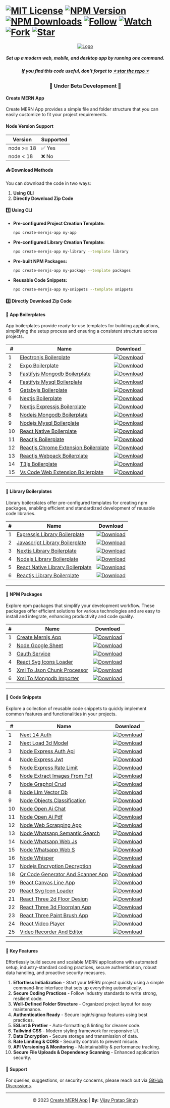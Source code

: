 
# [![MIT License](https://img.shields.io/github/license/mernjs/create-mern-app)](https://github.com/mernjs/create-mern-app/blob/master/LICENSE) [![NPM Version](https://img.shields.io/npm/v/create-mernjs-app)](https://www.npmjs.com/package/create-mernjs-app) [![NPM Downloads](https://img.shields.io/npm/dy/create-mernjs-app)](https://www.npmjs.com/package/create-mernjs-app) [![Follow](https://img.shields.io/github/followers/mernjs?style=social)](https://github.com/mernjs?tab=followers) [![Watch](https://img.shields.io/github/watchers/mernjs/create-mern-app?style=social)](https://github.com/mernjs/create-mern-app/watchers) [![Fork](https://img.shields.io/github/forks/mernjs/create-mern-app?style=social)](https://github.com/mernjs/create-mern-app/network/members) [![Star](https://img.shields.io/github/stars/mernjs/create-mern-app?style=social)](https://github.com/mernjs/create-mern-app/stargazers)

<p align="center">
  <a href="https://mernjs.github.io/create-mern-app" target="_blank">
    <img src="https://mernjs.github.io/create-mern-app/assets/logo1.png" alt="Logo">
  </a>
</p>

<h5 align="center">Set up a modern web, mobile, and desktop app by running one command.</h5>

<h5 align="center">
If you find this code useful, don't forget to <a href="https://github.com/mernjs/create-mern-app" target="_blank">⭐ star the repo ⭐</a> 
</h5>

<h3 align="center">
🚧 Under Beta Development 🚧
</h3>

#### Create MERN App

Create MERN App provides a simple file and folder structure that you can easily customize to fit your project requirements.

#### Node Version Support

| Version | Supported |
| ------- | --------- |
| node >= 18 | ✅ Yes |
| node < 18 | ❌ No |

#### 📥 Download Methods

You can download the code in two ways:

1. **Using CLI**
2. **Directly Download Zip Code**

#### 1️⃣ Using CLI

- **Pre-configured Project Creation Template:**
  ```bash
  npx create-mernjs-app my-app
  ```

- **Pre-configured Library Creation Template:**
  ```bash
  npx create-mernjs-app my-library --template library
  ```

- **Pre-built NPM Packages:**
  ```bash
  npx create-mernjs-app my-package --template packages
  ```

- **Reusable Code Snippets:**
  ```bash
  npx create-mernjs-app my-snippets --template snippets
  ```

#### 2️⃣ Directly Download Zip Code


#### 📂 App Boilerplates

App boilerplates provide ready-to-use templates for building applications, simplifying the setup process and ensuring a consistent structure across projects.

| # | Name | Download |
| --- | ---- | -------- |
| 1 | [Electronjs Boilerplate](https://github.com/mernjs/create-mern-app/tree/master/templates/electronjs-boilerplate) | [![Download](https://custom-icon-badges.herokuapp.com/badge/-Download-blue?style=for-the-badge&logo=download&logoColor=white)](https://github.com/mernjs/create-mern-app/raw/master/zip/app/electronjs-boilerplate.zip) |
| 2 | [Expo Boilerplate](https://github.com/mernjs/create-mern-app/tree/master/templates/expo-boilerplate) | [![Download](https://custom-icon-badges.herokuapp.com/badge/-Download-blue?style=for-the-badge&logo=download&logoColor=white)](https://github.com/mernjs/create-mern-app/raw/master/zip/app/expo-boilerplate.zip) |
| 3 | [Fastifyjs Mongodb Boilerplate](https://github.com/mernjs/create-mern-app/tree/master/templates/fastifyjs-mongodb-boilerplate) | [![Download](https://custom-icon-badges.herokuapp.com/badge/-Download-blue?style=for-the-badge&logo=download&logoColor=white)](https://github.com/mernjs/create-mern-app/raw/master/zip/app/fastifyjs-mongodb-boilerplate.zip) |
| 4 | [Fastifyjs Mysql Boilerplate](https://github.com/mernjs/create-mern-app/tree/master/templates/fastifyjs-mysql-boilerplate) | [![Download](https://custom-icon-badges.herokuapp.com/badge/-Download-blue?style=for-the-badge&logo=download&logoColor=white)](https://github.com/mernjs/create-mern-app/raw/master/zip/app/fastifyjs-mysql-boilerplate.zip) |
| 5 | [Gatsbyjs Boilerplate](https://github.com/mernjs/create-mern-app/tree/master/templates/gatsbyjs-boilerplate) | [![Download](https://custom-icon-badges.herokuapp.com/badge/-Download-blue?style=for-the-badge&logo=download&logoColor=white)](https://github.com/mernjs/create-mern-app/raw/master/zip/app/gatsbyjs-boilerplate.zip) |
| 6 | [Nextjs Boilerplate](https://github.com/mernjs/create-mern-app/tree/master/templates/nextjs-boilerplate) | [![Download](https://custom-icon-badges.herokuapp.com/badge/-Download-blue?style=for-the-badge&logo=download&logoColor=white)](https://github.com/mernjs/create-mern-app/raw/master/zip/app/nextjs-boilerplate.zip) |
| 7 | [Nextjs Expressjs Boilerplate](https://github.com/mernjs/create-mern-app/tree/master/templates/nextjs-expressjs-boilerplate) | [![Download](https://custom-icon-badges.herokuapp.com/badge/-Download-blue?style=for-the-badge&logo=download&logoColor=white)](https://github.com/mernjs/create-mern-app/raw/master/zip/app/nextjs-expressjs-boilerplate.zip) |
| 8 | [Nodejs Mongodb Boilerplate](https://github.com/mernjs/create-mern-app/tree/master/templates/nodejs-mongodb-boilerplate) | [![Download](https://custom-icon-badges.herokuapp.com/badge/-Download-blue?style=for-the-badge&logo=download&logoColor=white)](https://github.com/mernjs/create-mern-app/raw/master/zip/app/nodejs-mongodb-boilerplate.zip) |
| 9 | [Nodejs Mysql Boilerplate](https://github.com/mernjs/create-mern-app/tree/master/templates/nodejs-mysql-boilerplate) | [![Download](https://custom-icon-badges.herokuapp.com/badge/-Download-blue?style=for-the-badge&logo=download&logoColor=white)](https://github.com/mernjs/create-mern-app/raw/master/zip/app/nodejs-mysql-boilerplate.zip) |
| 10 | [React Native Boilerplate](https://github.com/mernjs/create-mern-app/tree/master/templates/react-native-boilerplate) | [![Download](https://custom-icon-badges.herokuapp.com/badge/-Download-blue?style=for-the-badge&logo=download&logoColor=white)](https://github.com/mernjs/create-mern-app/raw/master/zip/app/react-native-boilerplate.zip) |
| 11 | [Reactjs Boilerplate](https://github.com/mernjs/create-mern-app/tree/master/templates/reactjs-boilerplate) | [![Download](https://custom-icon-badges.herokuapp.com/badge/-Download-blue?style=for-the-badge&logo=download&logoColor=white)](https://github.com/mernjs/create-mern-app/raw/master/zip/app/reactjs-boilerplate.zip) |
| 12 | [Reactjs Chrome Extension Boilerplate](https://github.com/mernjs/create-mern-app/tree/master/templates/reactjs-chrome-extension-boilerplate) | [![Download](https://custom-icon-badges.herokuapp.com/badge/-Download-blue?style=for-the-badge&logo=download&logoColor=white)](https://github.com/mernjs/create-mern-app/raw/master/zip/app/reactjs-chrome-extension-boilerplate.zip) |
| 13 | [Reactjs Webpack Boilerplate](https://github.com/mernjs/create-mern-app/tree/master/templates/reactjs-webpack-boilerplate) | [![Download](https://custom-icon-badges.herokuapp.com/badge/-Download-blue?style=for-the-badge&logo=download&logoColor=white)](https://github.com/mernjs/create-mern-app/raw/master/zip/app/reactjs-webpack-boilerplate.zip) |
| 14 | [T3js Boilerplate](https://github.com/mernjs/create-mern-app/tree/master/templates/t3js-boilerplate) | [![Download](https://custom-icon-badges.herokuapp.com/badge/-Download-blue?style=for-the-badge&logo=download&logoColor=white)](https://github.com/mernjs/create-mern-app/raw/master/zip/app/t3js-boilerplate.zip) |
| 15 | [Vs Code Web Extension Boilerplate](https://github.com/mernjs/create-mern-app/tree/master/templates/vs-code-web-extension-boilerplate) | [![Download](https://custom-icon-badges.herokuapp.com/badge/-Download-blue?style=for-the-badge&logo=download&logoColor=white)](https://github.com/mernjs/create-mern-app/raw/master/zip/app/vs-code-web-extension-boilerplate.zip) |

---

#### 📂 Library Boilerplates

Library boilerplates offer pre-configured templates for creating npm packages, enabling efficient and standardized development of reusable code libraries.

| # | Name | Download |
| --- | ---- | -------- |
| 1 | [Expressjs Library Boilerplate](https://github.com/mernjs/create-mern-app/tree/master/templates/expressjs-library-boilerplate) | [![Download](https://custom-icon-badges.herokuapp.com/badge/-Download-blue?style=for-the-badge&logo=download&logoColor=white)](https://github.com/mernjs/create-mern-app/raw/master/zip/library/expressjs-library-boilerplate.zip) |
| 2 | [Javascript Library Boilerplate](https://github.com/mernjs/create-mern-app/tree/master/templates/javascript-library-boilerplate) | [![Download](https://custom-icon-badges.herokuapp.com/badge/-Download-blue?style=for-the-badge&logo=download&logoColor=white)](https://github.com/mernjs/create-mern-app/raw/master/zip/library/javascript-library-boilerplate.zip) |
| 3 | [Nextjs Library Boilerplate](https://github.com/mernjs/create-mern-app/tree/master/templates/nextjs-library-boilerplate) | [![Download](https://custom-icon-badges.herokuapp.com/badge/-Download-blue?style=for-the-badge&logo=download&logoColor=white)](https://github.com/mernjs/create-mern-app/raw/master/zip/library/nextjs-library-boilerplate.zip) |
| 4 | [Nodejs Library Boilerplate](https://github.com/mernjs/create-mern-app/tree/master/templates/nodejs-library-boilerplate) | [![Download](https://custom-icon-badges.herokuapp.com/badge/-Download-blue?style=for-the-badge&logo=download&logoColor=white)](https://github.com/mernjs/create-mern-app/raw/master/zip/library/nodejs-library-boilerplate.zip) |
| 5 | [React Native Library Boilerplate](https://github.com/mernjs/create-mern-app/tree/master/templates/react-native-library-boilerplate) | [![Download](https://custom-icon-badges.herokuapp.com/badge/-Download-blue?style=for-the-badge&logo=download&logoColor=white)](https://github.com/mernjs/create-mern-app/raw/master/zip/library/react-native-library-boilerplate.zip) |
| 6 | [Reactjs Library Boilerplate](https://github.com/mernjs/create-mern-app/tree/master/templates/reactjs-library-boilerplate) | [![Download](https://custom-icon-badges.herokuapp.com/badge/-Download-blue?style=for-the-badge&logo=download&logoColor=white)](https://github.com/mernjs/create-mern-app/raw/master/zip/library/reactjs-library-boilerplate.zip) |

---

#### 📂 NPM Packages

Explore npm packages that simplify your development workflow. These packages offer efficient solutions for various technologies and are easy to install and integrate, enhancing productivity and code quality.

| # | Name | Download |
| --- | ---- | -------- |
| 1 | [Create Mernjs App](https://github.com/mernjs/create-mern-app/tree/master/templates/create-mernjs-app) | [![Download](https://custom-icon-badges.herokuapp.com/badge/-Download-blue?style=for-the-badge&logo=download&logoColor=white)](https://github.com/mernjs/create-mern-app/raw/master/zip/packages/create-mernjs-app.zip) |
| 2 | [Node Google Sheet](https://github.com/mernjs/create-mern-app/tree/master/templates/node-google-sheet) | [![Download](https://custom-icon-badges.herokuapp.com/badge/-Download-blue?style=for-the-badge&logo=download&logoColor=white)](https://github.com/mernjs/create-mern-app/raw/master/zip/packages/node-google-sheet.zip) |
| 3 | [Oauth Service](https://github.com/mernjs/create-mern-app/tree/master/templates/oauth-service) | [![Download](https://custom-icon-badges.herokuapp.com/badge/-Download-blue?style=for-the-badge&logo=download&logoColor=white)](https://github.com/mernjs/create-mern-app/raw/master/zip/packages/oauth-service.zip) |
| 4 | [React Svg Icons Loader](https://github.com/mernjs/create-mern-app/tree/master/templates/react-svg-icons-loader) | [![Download](https://custom-icon-badges.herokuapp.com/badge/-Download-blue?style=for-the-badge&logo=download&logoColor=white)](https://github.com/mernjs/create-mern-app/raw/master/zip/packages/react-svg-icons-loader.zip) |
| 5 | [Xml To Json Chunk Processor](https://github.com/mernjs/create-mern-app/tree/master/templates/xml-to-json-chunk-processor) | [![Download](https://custom-icon-badges.herokuapp.com/badge/-Download-blue?style=for-the-badge&logo=download&logoColor=white)](https://github.com/mernjs/create-mern-app/raw/master/zip/packages/xml-to-json-chunk-processor.zip) |
| 6 | [Xml To Mongodb Importer](https://github.com/mernjs/create-mern-app/tree/master/templates/xml-to-mongodb-importer) | [![Download](https://custom-icon-badges.herokuapp.com/badge/-Download-blue?style=for-the-badge&logo=download&logoColor=white)](https://github.com/mernjs/create-mern-app/raw/master/zip/packages/xml-to-mongodb-importer.zip) |

---

#### 📂 Code Snippets

Explore a collection of reusable code snippets to quickly implement common features and functionalities in your projects.

| # | Name | Download |
| --- | ---- | -------- |
| 1 | [Next 14 Auth](https://github.com/mernjs/create-mern-app/tree/master/templates/next-14-auth) | [![Download](https://custom-icon-badges.herokuapp.com/badge/-Download-blue?style=for-the-badge&logo=download&logoColor=white)](https://github.com/mernjs/create-mern-app/raw/master/zip/snippets/next-14-auth.zip) |
| 2 | [Next Load 3d Model](https://github.com/mernjs/create-mern-app/tree/master/templates/next-load-3d-model) | [![Download](https://custom-icon-badges.herokuapp.com/badge/-Download-blue?style=for-the-badge&logo=download&logoColor=white)](https://github.com/mernjs/create-mern-app/raw/master/zip/snippets/next-load-3d-model.zip) |
| 3 | [Node Express Auth Api](https://github.com/mernjs/create-mern-app/tree/master/templates/node-express-auth-api) | [![Download](https://custom-icon-badges.herokuapp.com/badge/-Download-blue?style=for-the-badge&logo=download&logoColor=white)](https://github.com/mernjs/create-mern-app/raw/master/zip/snippets/node-express-auth-api.zip) |
| 4 | [Node Express Jwt](https://github.com/mernjs/create-mern-app/tree/master/templates/node-express-jwt) | [![Download](https://custom-icon-badges.herokuapp.com/badge/-Download-blue?style=for-the-badge&logo=download&logoColor=white)](https://github.com/mernjs/create-mern-app/raw/master/zip/snippets/node-express-jwt.zip) |
| 5 | [Node Express Rate Limit](https://github.com/mernjs/create-mern-app/tree/master/templates/node-express-rate-limit) | [![Download](https://custom-icon-badges.herokuapp.com/badge/-Download-blue?style=for-the-badge&logo=download&logoColor=white)](https://github.com/mernjs/create-mern-app/raw/master/zip/snippets/node-express-rate-limit.zip) |
| 6 | [Node Extract Images From Pdf](https://github.com/mernjs/create-mern-app/tree/master/templates/node-extract-images-from-pdf) | [![Download](https://custom-icon-badges.herokuapp.com/badge/-Download-blue?style=for-the-badge&logo=download&logoColor=white)](https://github.com/mernjs/create-mern-app/raw/master/zip/snippets/node-extract-images-from-pdf.zip) |
| 7 | [Node Graphql Crud](https://github.com/mernjs/create-mern-app/tree/master/templates/node-graphql-crud) | [![Download](https://custom-icon-badges.herokuapp.com/badge/-Download-blue?style=for-the-badge&logo=download&logoColor=white)](https://github.com/mernjs/create-mern-app/raw/master/zip/snippets/node-graphql-crud.zip) |
| 8 | [Node Llm Vector Db](https://github.com/mernjs/create-mern-app/tree/master/templates/node-llm-vector-db) | [![Download](https://custom-icon-badges.herokuapp.com/badge/-Download-blue?style=for-the-badge&logo=download&logoColor=white)](https://github.com/mernjs/create-mern-app/raw/master/zip/snippets/node-llm-vector-db.zip) |
| 9 | [Node Objects Classification](https://github.com/mernjs/create-mern-app/tree/master/templates/node-objects-classification) | [![Download](https://custom-icon-badges.herokuapp.com/badge/-Download-blue?style=for-the-badge&logo=download&logoColor=white)](https://github.com/mernjs/create-mern-app/raw/master/zip/snippets/node-objects-classification.zip) |
| 10 | [Node Open Ai Chat](https://github.com/mernjs/create-mern-app/tree/master/templates/node-open-ai-chat) | [![Download](https://custom-icon-badges.herokuapp.com/badge/-Download-blue?style=for-the-badge&logo=download&logoColor=white)](https://github.com/mernjs/create-mern-app/raw/master/zip/snippets/node-open-ai-chat.zip) |
| 11 | [Node Open Ai Pdf](https://github.com/mernjs/create-mern-app/tree/master/templates/node-open-ai-pdf) | [![Download](https://custom-icon-badges.herokuapp.com/badge/-Download-blue?style=for-the-badge&logo=download&logoColor=white)](https://github.com/mernjs/create-mern-app/raw/master/zip/snippets/node-open-ai-pdf.zip) |
| 12 | [Node Web Scrapping App](https://github.com/mernjs/create-mern-app/tree/master/templates/node-web-scrapping-app) | [![Download](https://custom-icon-badges.herokuapp.com/badge/-Download-blue?style=for-the-badge&logo=download&logoColor=white)](https://github.com/mernjs/create-mern-app/raw/master/zip/snippets/node-web-scrapping-app.zip) |
| 13 | [Node Whatsapp Semantic Search](https://github.com/mernjs/create-mern-app/tree/master/templates/node-whatsapp-semantic-search) | [![Download](https://custom-icon-badges.herokuapp.com/badge/-Download-blue?style=for-the-badge&logo=download&logoColor=white)](https://github.com/mernjs/create-mern-app/raw/master/zip/snippets/node-whatsapp-semantic-search.zip) |
| 14 | [Node Whatsapp Web Js](https://github.com/mernjs/create-mern-app/tree/master/templates/node-whatsapp-web-js) | [![Download](https://custom-icon-badges.herokuapp.com/badge/-Download-blue?style=for-the-badge&logo=download&logoColor=white)](https://github.com/mernjs/create-mern-app/raw/master/zip/snippets/node-whatsapp-web-js.zip) |
| 15 | [Node Whatsapp Web S](https://github.com/mernjs/create-mern-app/tree/master/templates/node-whatsapp-web-s) | [![Download](https://custom-icon-badges.herokuapp.com/badge/-Download-blue?style=for-the-badge&logo=download&logoColor=white)](https://github.com/mernjs/create-mern-app/raw/master/zip/snippets/node-whatsapp-web-s.zip) |
| 16 | [Node Whisper](https://github.com/mernjs/create-mern-app/tree/master/templates/node-whisper) | [![Download](https://custom-icon-badges.herokuapp.com/badge/-Download-blue?style=for-the-badge&logo=download&logoColor=white)](https://github.com/mernjs/create-mern-app/raw/master/zip/snippets/node-whisper.zip) |
| 17 | [Nodejs Encryption Decryption](https://github.com/mernjs/create-mern-app/tree/master/templates/nodejs-encryption-decryption) | [![Download](https://custom-icon-badges.herokuapp.com/badge/-Download-blue?style=for-the-badge&logo=download&logoColor=white)](https://github.com/mernjs/create-mern-app/raw/master/zip/snippets/nodejs-encryption-decryption.zip) |
| 18 | [Qr Code Generator And Scanner App](https://github.com/mernjs/create-mern-app/tree/master/templates/qr-code-generator-and-scanner-app) | [![Download](https://custom-icon-badges.herokuapp.com/badge/-Download-blue?style=for-the-badge&logo=download&logoColor=white)](https://github.com/mernjs/create-mern-app/raw/master/zip/snippets/qr-code-generator-and-scanner-app.zip) |
| 19 | [React Canvas Line App](https://github.com/mernjs/create-mern-app/tree/master/templates/react-canvas-line-app) | [![Download](https://custom-icon-badges.herokuapp.com/badge/-Download-blue?style=for-the-badge&logo=download&logoColor=white)](https://github.com/mernjs/create-mern-app/raw/master/zip/snippets/react-canvas-line-app.zip) |
| 20 | [React Svg Icon Loader](https://github.com/mernjs/create-mern-app/tree/master/templates/react-svg-icon-loader) | [![Download](https://custom-icon-badges.herokuapp.com/badge/-Download-blue?style=for-the-badge&logo=download&logoColor=white)](https://github.com/mernjs/create-mern-app/raw/master/zip/snippets/react-svg-icon-loader.zip) |
| 21 | [React Three 2d Floor Design](https://github.com/mernjs/create-mern-app/tree/master/templates/react-three-2d-floor-design) | [![Download](https://custom-icon-badges.herokuapp.com/badge/-Download-blue?style=for-the-badge&logo=download&logoColor=white)](https://github.com/mernjs/create-mern-app/raw/master/zip/snippets/react-three-2d-floor-design.zip) |
| 22 | [React Three 3d Floorplan App](https://github.com/mernjs/create-mern-app/tree/master/templates/react-three-3d-floorplan-app) | [![Download](https://custom-icon-badges.herokuapp.com/badge/-Download-blue?style=for-the-badge&logo=download&logoColor=white)](https://github.com/mernjs/create-mern-app/raw/master/zip/snippets/react-three-3d-floorplan-app.zip) |
| 23 | [React Three Paint Brush App](https://github.com/mernjs/create-mern-app/tree/master/templates/react-three-paint-brush-app) | [![Download](https://custom-icon-badges.herokuapp.com/badge/-Download-blue?style=for-the-badge&logo=download&logoColor=white)](https://github.com/mernjs/create-mern-app/raw/master/zip/snippets/react-three-paint-brush-app.zip) |
| 24 | [React Video Player](https://github.com/mernjs/create-mern-app/tree/master/templates/react-video-player) | [![Download](https://custom-icon-badges.herokuapp.com/badge/-Download-blue?style=for-the-badge&logo=download&logoColor=white)](https://github.com/mernjs/create-mern-app/raw/master/zip/snippets/react-video-player.zip) |
| 25 | [Video Recorder And Editor](https://github.com/mernjs/create-mern-app/tree/master/templates/video-recorder-and-editor) | [![Download](https://custom-icon-badges.herokuapp.com/badge/-Download-blue?style=for-the-badge&logo=download&logoColor=white)](https://github.com/mernjs/create-mern-app/raw/master/zip/snippets/video-recorder-and-editor.zip) |

---


#### 🚀 Key Features

Effortlessly build secure and scalable MERN applications with automated setup, industry-standard coding practices, secure authentication, robust data handling, and proactive security measures.

1. **Effortless Initialization** - Start your MERN project quickly using a simple command-line interface that sets up everything automatically.
2. **Secure Coding Practices** - Follow industry standards to write strong, resilient code.
3. **Well-Defined Folder Structure** - Organized project layout for easy maintenance.
4. **Authentication Ready** - Secure login/signup features using best practices.
5. **ESLint & Prettier** - Auto-formatting & linting for cleaner code.
6. **Tailwind CSS** - Modern styling framework for responsive UI.
7. **Data Encryption** - Secure storage and transmission of data.
8. **Rate Limiting & CORS** - Security controls to prevent misuse.
9. **API Versioning & Monitoring** - Maintainability & performance tracking.
10. **Secure File Uploads & Dependency Scanning** - Enhanced application security.

#### 💬 Support

For queries, suggestions, or security concerns, please reach out via [GitHub Discussions](https://github.com/mernjs/create-mern-app/discussions).

---

<p align="center">
  <span>© 2023 <a href="https://github.com/mernjs/create-mern-app/blob/master/LICENSE" target="_blank"> Create MERN App</a></span> |
  <span><b>By:</b> <a href="https://linkedin.com/in/vprtsingh" target="_blank"> Vijay Pratap Singh</a></span>
</p>

